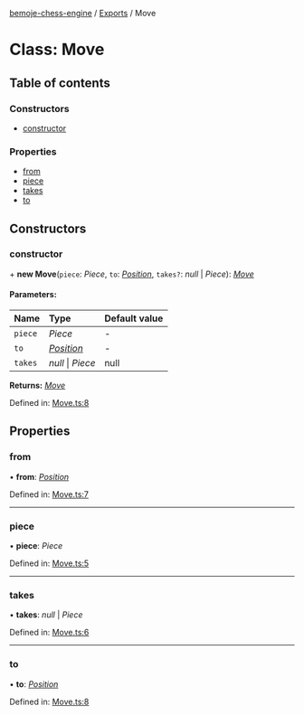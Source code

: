 [bemoje-chess-engine](../README.md) / [Exports](../modules.md) / Move

# Class: Move

## Table of contents

### Constructors

- [constructor](move.md#constructor)

### Properties

- [from](move.md#from)
- [piece](move.md#piece)
- [takes](move.md#takes)
- [to](move.md#to)

## Constructors

### constructor

\+ **new Move**(`piece`: *Piece*, `to`: [*Position*](position.md), `takes?`: *null* \| *Piece*): [*Move*](move.md)

#### Parameters:

Name | Type | Default value |
:------ | :------ | :------ |
`piece` | *Piece* | - |
`to` | [*Position*](position.md) | - |
`takes` | *null* \| *Piece* | null |

**Returns:** [*Move*](move.md)

Defined in: [Move.ts:8](https://github.com/bemoje/chess/blob/1c5c430/src/Move.ts#L8)

## Properties

### from

• **from**: [*Position*](position.md)

Defined in: [Move.ts:7](https://github.com/bemoje/chess/blob/1c5c430/src/Move.ts#L7)

___

### piece

• **piece**: *Piece*

Defined in: [Move.ts:5](https://github.com/bemoje/chess/blob/1c5c430/src/Move.ts#L5)

___

### takes

• **takes**: *null* \| *Piece*

Defined in: [Move.ts:6](https://github.com/bemoje/chess/blob/1c5c430/src/Move.ts#L6)

___

### to

• **to**: [*Position*](position.md)

Defined in: [Move.ts:8](https://github.com/bemoje/chess/blob/1c5c430/src/Move.ts#L8)
